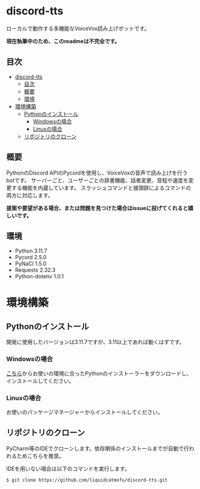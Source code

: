 # discord-tts

ローカルで動作する多機能なVoiceVox読み上げボットです。

**現在執筆中のため、このreadmeは不完全です。**

## 目次

- [discord-tts](#discord-tts)
  - [目次](#目次)
  - [概要](#概要)
  - [環境](#環境)
- [環境構築](#環境構築)
  - [Pythonのインストール](#pythonのインストール)
    - [Windowsの場合](#windowsの場合)
    - [Linuxの場合](#linuxの場合)
  - [リポジトリのクローン](#リポジトリのクローン)

## 概要

PythonのDiscord APIのPycordを使用し、VoiceVoxの音声で読み上げを行うbotです。
サーバーごと、ユーザーごとの辞書機能、話者変更、音程や速度を変更する機能を内蔵しています。
スラッシュコマンドと接頭辞によるコマンドの両方に対応します。

**提案や要望がある場合、または問題を見つけた場合はissueに投げてくれると嬉しいです。**

## 環境

- Python 3.11.7
- Pycord 2.5.0
- PyNaCl 1.5.0
- Requests 2.32.3
- Python-dotenv 1.0.1

# 環境構築

## Pythonのインストール

開発に使用したバージョンは3.11.7ですが、3.11以上であれば動くはずです。

### Windowsの場合
[こちら](https://www.python.org/downloads/)からお使いの環境に合ったPythonのインストーラーをダウンロードし、インストールしてください。

### Linuxの場合
お使いのパッケージマネージャーからインストールしてください。

## リポジトリのクローン

PyCharm等のIDEでクローンします。依存関係のインストールまでが自動で行われるためこちらを推奨。


IDEを用いない場合は以下のコマンドを実行します。
```
$ git clone https://github.com/liquidcatmofu/discord-tts.git
```


